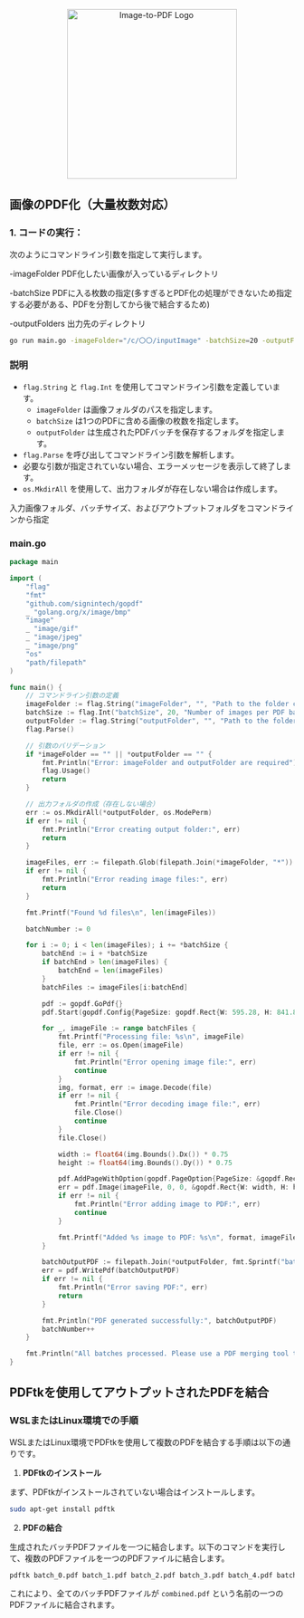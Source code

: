 <p align="center">
  <img src="https://github.com/user-attachments/assets/4a808643-b165-43bb-9b4d-cf41ab6e7b28" alt="Image-to-PDF Logo" width="300px">
</p>

## 画像のPDF化（大量枚数対応）
### 1. **コードの実行**：

次のようにコマンドライン引数を指定して実行します。

-imageFolder PDF化したい画像が入っているディレクトリ

-batchSize PDFに入る枚数の指定(多すぎるとPDF化の処理ができないため指定する必要がある、PDFを分割してから後で結合するため)

-outputFolders 出力先のディレクトリ

```zsh
go run main.go -imageFolder="/c/〇〇/inputImage" -batchSize=20 -outputFolder="/c/〇〇/pdfs"
```

### 説明

- `flag.String` と `flag.Int` を使用してコマンドライン引数を定義しています。
  - `imageFolder` は画像フォルダのパスを指定します。
  - `batchSize` は1つのPDFに含める画像の枚数を指定します。
  - `outputFolder` は生成されたPDFバッチを保存するフォルダを指定します。
- `flag.Parse` を呼び出してコマンドライン引数を解析します。
- 必要な引数が指定されていない場合、エラーメッセージを表示して終了します。
- `os.MkdirAll` を使用して、出力フォルダが存在しない場合は作成します。

入力画像フォルダ、バッチサイズ、およびアウトプットフォルダをコマンドラインから指定
### main.go

```main.go
package main

import (
	"flag"
	"fmt"
	"github.com/signintech/gopdf"
	_ "golang.org/x/image/bmp"
	"image"
	_ "image/gif"
	_ "image/jpeg"
	_ "image/png"
	"os"
	"path/filepath"
)

func main() {
	// コマンドライン引数の定義
	imageFolder := flag.String("imageFolder", "", "Path to the folder containing images")
	batchSize := flag.Int("batchSize", 20, "Number of images per PDF batch")
	outputFolder := flag.String("outputFolder", "", "Path to the folder to save PDF batches")
	flag.Parse()

	// 引数のバリデーション
	if *imageFolder == "" || *outputFolder == "" {
		fmt.Println("Error: imageFolder and outputFolder are required")
		flag.Usage()
		return
	}

	// 出力フォルダの作成（存在しない場合）
	err := os.MkdirAll(*outputFolder, os.ModePerm)
	if err != nil {
		fmt.Println("Error creating output folder:", err)
		return
	}

	imageFiles, err := filepath.Glob(filepath.Join(*imageFolder, "*"))
	if err != nil {
		fmt.Println("Error reading image files:", err)
		return
	}

	fmt.Printf("Found %d files\n", len(imageFiles))

	batchNumber := 0

	for i := 0; i < len(imageFiles); i += *batchSize {
		batchEnd := i + *batchSize
		if batchEnd > len(imageFiles) {
			batchEnd = len(imageFiles)
		}
		batchFiles := imageFiles[i:batchEnd]

		pdf := gopdf.GoPdf{}
		pdf.Start(gopdf.Config{PageSize: gopdf.Rect{W: 595.28, H: 841.89}})

		for _, imageFile := range batchFiles {
			fmt.Printf("Processing file: %s\n", imageFile)
			file, err := os.Open(imageFile)
			if err != nil {
				fmt.Println("Error opening image file:", err)
				continue
			}
			img, format, err := image.Decode(file)
			if err != nil {
				fmt.Println("Error decoding image file:", err)
				file.Close()
				continue
			}
			file.Close()

			width := float64(img.Bounds().Dx()) * 0.75
			height := float64(img.Bounds().Dy()) * 0.75

			pdf.AddPageWithOption(gopdf.PageOption{PageSize: &gopdf.Rect{W: width, H: height}})
			err = pdf.Image(imageFile, 0, 0, &gopdf.Rect{W: width, H: height})
			if err != nil {
				fmt.Println("Error adding image to PDF:", err)
				continue
			}

			fmt.Printf("Added %s image to PDF: %s\n", format, imageFile)
		}

		batchOutputPDF := filepath.Join(*outputFolder, fmt.Sprintf("batch_%d.pdf", batchNumber))
		err = pdf.WritePdf(batchOutputPDF)
		if err != nil {
			fmt.Println("Error saving PDF:", err)
			return
		}

		fmt.Println("PDF generated successfully:", batchOutputPDF)
		batchNumber++
	}

	fmt.Println("All batches processed. Please use a PDF merging tool to combine the batch PDFs into a single file.")
}
```

## PDFtkを使用してアウトプットされたPDFを結合

### WSLまたはLinux環境での手順

WSLまたはLinux環境でPDFtkを使用して複数のPDFを結合する手順は以下の通りです。

1. **PDFtkのインストール**

まず、PDFtkがインストールされていない場合はインストールします。

```bash
sudo apt-get install pdftk
```

2. **PDFの結合**

生成されたバッチPDFファイルを一つに結合します。以下のコマンドを実行して、複数のPDFファイルを一つのPDFファイルに結合します。

```bash
pdftk batch_0.pdf batch_1.pdf batch_2.pdf batch_3.pdf batch_4.pdf batch_5.pdf batch_6.pdf batch_7.pdf cat output combined.pdf
```

これにより、全てのバッチPDFファイルが `combined.pdf` という名前の一つのPDFファイルに結合されます。
